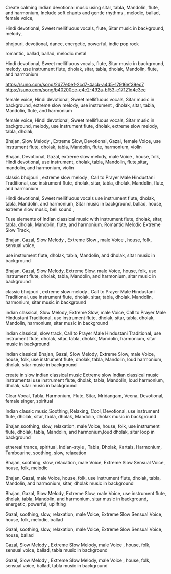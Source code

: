 Create calming Indian devotional music using sitar, tabla, Mandolin, flute, and harmonium, Include soft chants and gentle rhythms , melodic, ballad, female voice,

Hindi devotional, Sweet mellifluous vocals, flute, Sitar music in background, melody,

bhojpuri, devotional, dance, energetic, powerful, indie pop rock

romantic, ballad, ballad, melodic metal

Hindi devotional, Sweet mellifluous vocals, flute, Sitar music in background, melody, use instrument flute, dholak, sitar, tabla, dholak, Mandolin, flute, and harmonium

https://suno.com/song/2d77e0ef-2cd7-4acb-a4d5-17916ef39ec7
https://suno.com/song/b40200ce-e4e2-492a-bf53-e17121d4c3ec

female voice, Hindi devotional, Sweet mellifluous vocals, Sitar music in background, extreme slow melody, use instrument , dholak, sitar, tabla, Mandolin, flute, and harmonium

female voice, Hindi devotional, Sweet mellifluous vocals, Sitar music in background, melody, use instrument flute, dholak, extreme slow melody, tabla, dholak,

Bhajan, Slow Melody , Extreme Slow, Devotional, Gazal, female Voice, use instrument flute, dholak, tabla, Mandolin, flute, harmonium, violin

Bhajan, Devotional, Gazal, extreme slow melody, male Voice , house, folk, Hindi devotional, use instrument, dholak, tabla, Mandolin, flute,sitar, mandolin, and harmonium, violin

classic bhojpuri , extreme slow melody , Call to Prayer Male Hindustani Traditional, use instrument flute, dholak, sitar, tabla, dholak, Mandolin, flute, and harmonium

Hindi devotional, Sweet mellifluous vocals use instrument flute, dholak, tabla, Mandolin, and harmonium, Sitar music in background, ballad, house, extreme slow music, bell sound ,

Fuse elements of Indian classical music with instrument flute, dholak, sitar, tabla, dholak, Mandolin, flute, and harmonium. Romantic Melodic Extreme Slow Track,

Bhajan, Gazal, Slow Melody , Extreme Slow , male Voice , house, folk, sensual voice,

use instrument flute, dholak, tabla, Mandolin, and dholak, sitar music in background

Bhajan, Gazal, Slow Melody, Extreme Slow, male Voice, house, folk, use instrument flute, dholak, tabla, Mandolin, and harmonium, sitar music in background

classic bhojpuri , extreme slow melody , Call to Prayer Male Hindustani Traditional, use instrument flute, dholak, sitar, tabla, dholak, Mandolin, harmonium, sitar music in background

indian classical, Slow Melody, Extreme Slow, male Voice, Call to Prayer Male Hindustani Traditional, use instrument flute, dholak, sitar, tabla, dholak, Mandolin, harmonium, sitar music in background

indian classical, slow track, Call to Prayer Male Hindustani Traditional, use instrument flute, dholak, sitar, tabla, dholak, Mandolin, harmonium, sitar music in background

indian classical Bhajan, Gazal, Slow Melody, Extreme Slow, male Voice, house, folk, use instrument flute, dholak, tabla, Mandolin, loud harmonium, dholak, sitar music in background

create in slow indian classical music
Extreme slow Indian classical music instrumental use instrument flute, dholak, tabla, Mandolin, loud harmonium, dholak, sitar music in background

Clear Vocal, Tabla, Harmonium, Flute, Sitar, Mridangam, Veena, Devotional, female singer, spiritual

Indian classic music,Soothing, Relaxing, Cool, Devotional, use instrument flute, dholak, sitar, tabla, dholak, Mandolin, dholak music in background

Bhajan,soothing, slow, relaxation, male Voice, house, folk, use instrument flute, dholak, tabla, Mandolin, and harmonium,loud dholak, sitar loop in background

ethereal trance, spiritual, Indian-style , Tabla, Dholak, Kartals, Harmonium, Tambourine, soothing, slow, relaxation

Bhajan, soothing, slow, relaxation, male Voice, Extreme Slow Sensual Voice, house, folk, melodic

Bhajan, Gazal, male Voice, house, folk, use instrument flute, dholak, tabla, Mandolin, and harmonium, sitar, dholak music in background

Bhajan, Gazal, Slow Melody, Extreme Slow, male Voice, use instrument flute, dholak, tabla, Mandolin, and harmonium, sitar music in background, energetic, powerful, uplifting

Gazal, soothing, slow, relaxation, male Voice, Extreme Slow Sensual Voice, house, folk, melodic, ballad

Gazal, soothing, slow, relaxation, male Voice, Extreme Slow Sensual Voice, house, ballad

Gazal, Slow Melody , Extreme Slow Melody, male Voice , house, folk, sensual voice, ballad, tabla music in background

Gazal, Slow Melody , Extreme Slow Melody, male Voice , house, folk, sensual voice, ballad, tabla music in background
